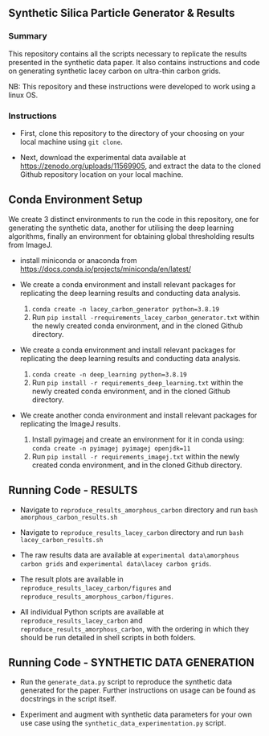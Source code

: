 ## Synthetic Silica Particle Generator & Results

### Summary

This repository contains all the scripts necessary to replicate the results presented in the synthetic data paper. It also contains instructions and code on generating synthetic lacey carbon on ultra-thin carbon grids.

NB: This repository and these instructions were developed to work using a linux OS.

### Instructions

- First, clone this repository to the directory of your choosing on your local machine using ```git clone```.

- Next, download the experimental data available at https://zenodo.org/uploads/11569905, and extract the data to the cloned Github repository location on your local machine.
  
## Conda Environment Setup

We create 3 distinct environments to run the code in this repository, one for generating the synthetic data, another for utilising the deep learning algorithms, finally an environment for obtaining global thresholding results from ImageJ.

- install miniconda or anaconda from https://docs.conda.io/projects/miniconda/en/latest/

- We create a conda environment and install relevant packages for replicating the deep learning results and conducting data analysis.
    1. ```conda create -n lacey_carbon_generator python=3.8.19```
    2. Run ```pip install -rrequirements_lacey_carbon_generator.txt``` within the newly created conda environment, and in the cloned Github directory.

- We create a conda environment and install relevant packages for replicating the deep learning results and conducting data analysis.
    1. ```conda create -n deep_learning python=3.8.19```
    2. Run ```pip install -r requirements_deep_learning.txt``` within the newly created conda environment, and in the cloned Github directory.
  
- We create another conda environment and install relevant packages for replicating the ImageJ results.
    1. Install pyimagej and create an environment for it in conda using: ```conda create -n pyimagej pyimagej openjdk=11```
    2. Run ```pip install -r requirements_imagej.txt``` within the newly created conda environment, and in the cloned Github directory.

## Running Code - RESULTS

- Navigate to ```reproduce_results_amorphous_carbon``` directory and run ```bash amorphous_carbon_results.sh```
- Navigate to ```reproduce_results_lacey_carbon``` directory and run ```bash lacey_carbon_results.sh```

- The raw results data are available at ```experimental data\amorphous carbon grids``` and ```experimental data\lacey carbon grids```.
- The result plots are available in ```reproduce_results_lacey_carbon/figures``` and ```reproduce_results_amorphous_carbon/figures```.

- All individual Python scripts are available at ```reproduce_results_lacey_carbon``` and ```reproduce_results_amorphous_carbon```, with the ordering in which they should be run detailed in shell scripts in both folders.

## Running Code - SYNTHETIC DATA GENERATION

- Run the ```generate_data.py``` script to reproduce the synthetic data generated for the paper. Further instructions on usage can be found as docstrings in the script itself.

- Experiment and augment with synthetic data parameters for your own use case using the ```synthetic_data_experimentation.py``` script.
